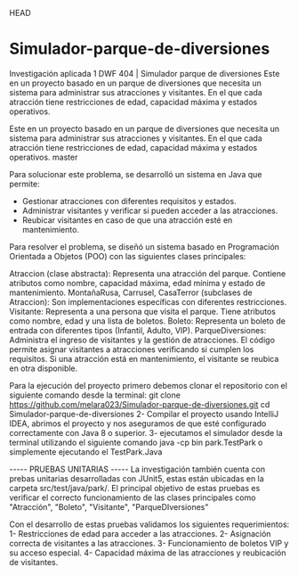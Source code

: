 HEAD
# Simulador-parque-de-diversiones
Investigación aplicada 1 DWF 404 | Simulador parque de diversiones
Este en un proyecto basado en un parque de diversiones que necesita un sistema para administrar sus atracciones y visitantes.
En el que cada atracción tiene restricciones de edad, capacidad máxima y estados operativos.


Este en un proyecto basado en un parque de diversiones que necesita un sistema para administrar sus atracciones y visitantes. 
En el que cada atracción tiene restricciones de edad, capacidad máxima y estados operativos.
master

Para solucionar este problema, se desarrolló un sistema en Java que permite:

- Gestionar atracciones con diferentes requisitos y estados.
- Administrar visitantes y verificar si pueden acceder a las atracciones.
- Reubicar visitantes en caso de que una atracción esté en mantenimiento.

Para resolver el problema, se diseñó un sistema basado en Programación Orientada a Objetos (POO) con las siguientes clases principales:

Atraccion (clase abstracta): Representa una atracción del parque. Contiene atributos como nombre, capacidad máxima, edad mínima y estado de mantenimiento.
MontañaRusa, Carrusel, CasaTerror (subclases de Atraccion): Son implementaciones específicas con diferentes restricciones.
Visitante: Representa a una persona que visita el parque. Tiene atributos como nombre, edad y una lista de boletos.
Boleto: Representa un boleto de entrada con diferentes tipos (Infantil, Adulto, VIP).
ParqueDiversiones: Administra el ingreso de visitantes y la gestión de atracciones.
El código permite asignar visitantes a atracciones verificando si cumplen los requisitos. Si una atracción está en mantenimiento, el visitante se reubica en otra disponible.

Para la ejecución del proyecto primero debemos clonar el repositorio con el siguiente comando desde la terminal: 
 git clone https://github.com/melara023/Simulador-parque-de-diversiones.git
cd Simulador-parque-de-diversiones
2- Compilar el proyecto 
usando IntelliJ IDEA, abrimos el proyecto y nos aseguramos de que esté configurado correctamente con Java 8 o superior.
3- ejecutamos el simulador desde la terminal utilizando el siguiente comando 
java -cp bin park.TestPark
o simplemente ejecutando el TestPark.Java

----- PRUEBAS UNITARIAS -----
La investigación también cuenta con prebas unitarias desarrolladas con JUnit5, estas están ubicadas en la carpeta 
src/test/java/park/. El principal objetivo de estas pruebas es verificar el correcto funcionamiento de las clases principales
como "Atracción", "Boleto", "Visitante", "ParqueDIversiones"

Con el desarrollo de estas pruebas validamos los siguientes requerimientos: 
 1- Restricciones de edad para acceder a las atracciones.
 2- Asignación correcta de visitantes a las atracciones.
 3- Funcionamiento de boletos VIP y su acceso especial.
 4- Capacidad máxima de las atracciones y reubicación de visitantes.

